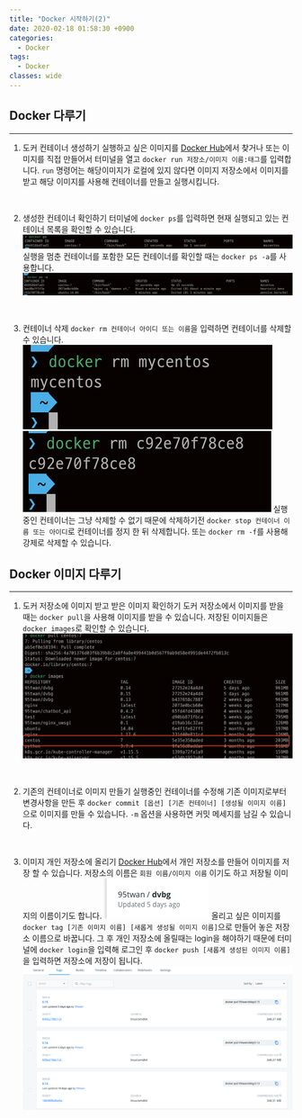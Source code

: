 ```yaml
---
title: "Docker 시작하기(2)"
date: 2020-02-18 01:58:30 +0900
categories:
  - Docker
tags:
  - Docker
classes: wide
---
```


## Docker 다루기
- - -
1. 도커 컨테이너 생성하기
실행하고 싶은 이미지를 [Docker Hub](https://hub.docker.com/)에서 찾거나 또는 이미지를 직접 만들어서 터미널을 열고 `docker run 저장소/이미지 이름:태그`를 입력합니다.
`run` 명령어는 해당이미지가 로컬에 있지 않다면 이미지 저장소에서 이미지를 받고 해당 이미지를 사용해 컨테이너를 만들고 실행시킵니다.
<br/>

2. 생성한 컨테이너 확인하기
터미널에 `docker ps`를 입력하면 현재 실행되고 있는 컨테이너 목록을 확인할 수 있습니다.
![](/assets/images/docker_start/02-01.png)
실행을 멈춘 컨테이너를 포함한 모든 컨테이너를 확인할 때는 `docker ps -a`를 사용합니다.
![](/assets/images/docker_start/02-02.png)
<br/>

3. 컨테이너 삭제
`docker rm 컨테이너 아이디 또는 이름`을 입력하면 컨테이너를 삭제할 수 있습니다.
![](/assets/images/docker_start/02-03.png)
![](/assets/images/docker_start/02-04.png)
실행중인 컨테이너는 그냥 삭제할 수 없기 때문에 삭제하기전 `docker stop 컨테이너 이름 또는 아이디`로 컨테이너를 정지 한 뒤 삭제합니다.
또는 `docker rm -f`를 사용해 강제로 삭제할 수 있습니다.

## Docker 이미지 다루기
- - -
1. 도커 저장소에 이미지 받고 받은 이미지 확인하기
도커 저장소에서 이미지를 받을 때는 `docker pull`을 사용해 이미지를 받을 수 있습니다.
저장된 이미지들은 `docker images`로 확인할 수 있습니다.
![](/assets/images/docker_start/02-05.png)
<br/>

2. 기존의 컨테이너로 이미지 만들기
실행중인 컨테이너를 수정해 기존 이미지로부터 변경사항을 만든 후
`docker commit [옵션] [기존 컨테이너] [생성될 이미지 이름]`으로 이미지를 만들 수 있습니다.
`-m` 옵션을 사용하면 커밋 메세지를 남길 수 있습니다.
<br/>

3. 이미지 개인 저장소에 올리기
[Docker Hub](https://hub.docker.com/)에서 개인 저장소를 만들어 이미지를 저장 할 수 있습니다. 저장소의 이름은 `회원 이름/이미지 이름` 이기도 하고 저장될 이미지의 이름이기도 합니다.
![](/assets/images/docker_start/02-06.png)
올리고 싶은 이미지를 `docker tag [기존 이미지 이름] [새롭게 생성될 이미지 이름]`으로 만들어 놓은 저장소 이름으로 바꿉니다.
그 후 개인 저장소에 올릴때는 login을 해야하기 때문에 터미널에 `docker login`을 입력해 로그인 후
`docker push [새롭게 생성된 이미지 이름]`을 입력하면 저장소에 저장이 됩니다.
![](/assets/images/docker_start/02-07.png)

